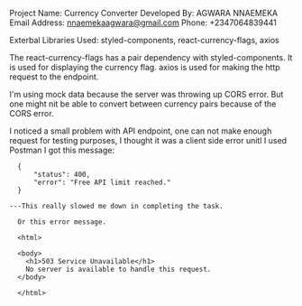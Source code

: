 Project Name: Currency Converter
Developed By: AGWARA NNAEMEKA
Email Address: nnaemekaagwara@gmail.com
Phone: +2347064839441

Exterbal Libraries Used: styled-components, react-currency-flags, axios

The react-currency-flags has a pair dependency with styled-components. It is used for displaying the currency flag. 
axios is used for making the http request to the endpoint.



I'm using mock data because the server was throwing up CORS error. But one might nit be able to convert between currency
pairs because of the CORS error.

I noticed a small problem with API endpoint, one can not make enough request for testing purposes, I thought it was a client side error unitl I used Postman I got this message: 

      {
          "status": 400,
          "error": "Free API limit reached."
      }

    ---This really slowed me down in completing the task.

      Or this error message.

      <html>

      <body>
        <h1>503 Service Unavailable</h1>
        No server is available to handle this request.
      </body>

      </html>
      
